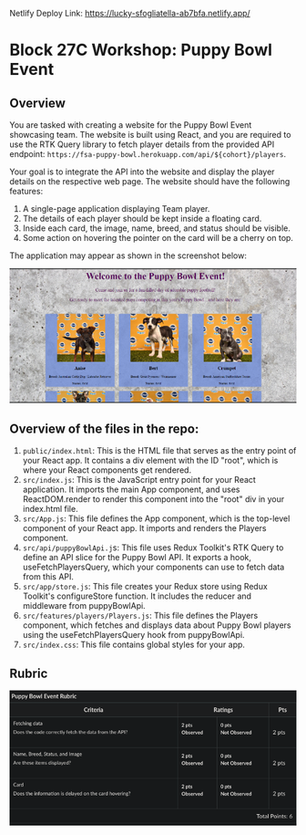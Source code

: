 Netlify Deploy Link: https://lucky-sfogliatella-ab7bfa.netlify.app/

# Block 27C Workshop: Puppy Bowl Event

## Overview
You are tasked with creating a website for the Puppy Bowl Event showcasing team. The website is built using React, and you are required to use the RTK Query library to fetch player details from the provided API endpoint: `https://fsa-puppy-bowl.herokuapp.com/api/${cohort}/players`.

Your goal is to integrate the API into the website and display the player details on the respective web page. The website should have the following features:

1. A single-page application displaying Team player.
2. The details of each player should be kept inside a floating card.
3. Inside each card, the image, name, breed, and status should be visible.
4. Some action on hovering the pointer on the card will be a cherry on top.

The application may appear as shown in the screenshot below:

![Example](./imgs/example.png)

## Overview of the files in the repo:

1. `public/index.html`: This is the HTML file that serves as the entry point of your React app. It contains a div element with the ID "root", which is where your React components get rendered.
2. `src/index.js`: This is the JavaScript entry point for your React application. It imports the main App component, and uses ReactDOM.render to render this component into the "root" div in your index.html file.
3. `src/App.js`: This file defines the App component, which is the top-level component of your React app. It imports and renders the Players component.
4. `src/api/puppyBowlApi.j`s: This file uses Redux Toolkit's RTK Query to define an API slice for the Puppy Bowl API. It exports a hook, useFetchPlayersQuery, which your components can use to fetch data from this API.
5. `src/app/store.js`: This file creates your Redux store using Redux Toolkit's configureStore function. It includes the reducer and middleware from puppyBowlApi.
6. `src/features/players/Players.js`: This file defines the Players component, which fetches and displays data about Puppy Bowl players using the useFetchPlayersQuery hook from puppyBowlApi.
7. `src/index.css`: This file contains global styles for your app.


## Rubric
![Rubric](./imgs/rubric.png)